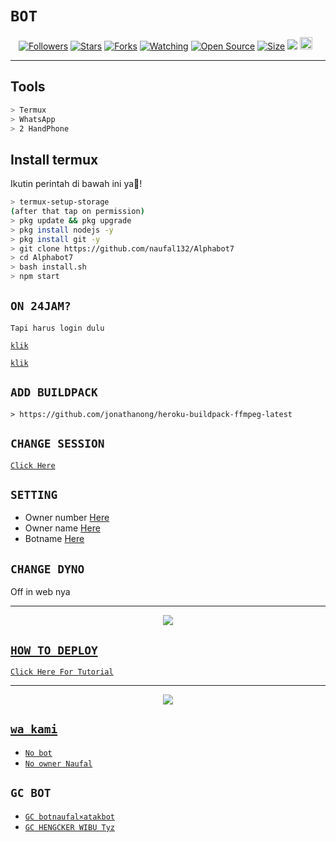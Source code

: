 # ```BOT```
<p align="center">
<a href="https://github.com/zeeoneofc/followers"><img title="Followers" src="https://img.shields.io/github/followers/zeeoneofc?color=red&style=flat-square"></a>
<a href="https://github.com/zeeoneofc/Alphabot7/stargazers/"><img title="Stars" src="https://img.shields.io/github/stars/zeeoneofc/Alphabot7?color=blue&style=flat-square"></a>
<a href="https://github.com/zeeoneofc/Alphabot7/network/members"><img title="Forks" src="https://img.shields.io/github/forks/zeeoneofc/Alphabot7?color=red&style=flat-square"></a>
<a href="https://github.com/zeeoneofc/Alphabot7/watchers"><img title="Watching" src="https://img.shields.io/github/watchers/zeeoneofc/Alphabot7?label=Watchers&color=blue&style=flat-square"></a>
<a href="https://github.com/zeeoneofc/Alphabot7"><img title="Open Source" src="https://badges.frapsoft.com/os/v2/open-source.svg?v=103"></a>
<a href="https://github.com/zeeoneofc/Alphabot7/"><img title="Size" src="https://img.shields.io/github/repo-size/zeeoneofc/Alphabot7?style=flat-square&color=green"></a>
<a href="https://hits.seeyoufarm.com"><img src="https://hits.seeyoufarm.com/api/count/incr/badge.svg?url=https%3A%2F%2Fgithub.com%2Fzeeoneofc%2FAlphabot7&count_bg=%2379C83D&title_bg=%23555555&icon=probot.svg&icon_color=%2300FF6D&title=hits&edge_flat=false"/></a>
<a href="https://github.com/zeeoneofc/Alphabot7/graphs/commit-activity"><img height="20" src="https://img.shields.io/badge/Maintained%3F-yes-green.svg"></a>&nbsp;&nbsp;
</p>
<p align='center'>
    </p>

-------

## Tools

```bash
> Termux
> WhatsApp
> 2 HandPhone
```

## Install termux
Ikutin perintah di bawah ini ya🛐!

```bash
> termux-setup-storage
(after that tap on permission)
> pkg update && pkg upgrade
> pkg install nodejs -y
> pkg install git -y
> git clone https://github.com/naufal132/Alphabot7
> cd Alphabot7
> bash install.sh
> npm start
```
## `ON 24JAM?`
`Tapi harus login dulu`

[`klik`](https://replit.com)

[`klik`](https://heroku.com)


## `ADD BUILDPACK`

```
> https://github.com/jonathanong/heroku-buildpack-ffmpeg-latest
```

## `CHANGE SESSION`

[`Click Here`](https://github.com/naufal132/Alphabot7/edit/master/session.json#L1)

## `SETTING`

- Owner number [Here](https://github.com/naufal132/Alphabot7/edit/master/settings.json#L4)
- Owner name [Here](https://github.com/naufal132/Alphabot7/edit/master/settings.json#L13)
- Botname [Here](https://github.com/naufal132/Alphabot7/edit/master/settings.json#L14)

## `CHANGE DYNO`

Off in web nya

----------

<p align="center">
  <a href="https://youtu.be/_CP2_1Yqauo"><img src="https://a.top4top.io/p_20888ybra1.jpg" />
</p>

## ```HOW TO DEPLOY```

[`Click Here For Tutorial`](https://youtu.be/_CP2_1Yqauo)<br>

----------

<p align="center">
  <a href="https://youtu.be/_CP2_1Yqauo"><img src="https://a.top4top.io/p_2081imvxm1.jpg" />
</p>


## ```wa kami```

- [`No bot`](wa.me/13193433799)
- [`No owner Naufal`](wa.me/6282266467066)


## ```GC BOT```
- [`GC botnaufal×atakbot`](bit.ly/naufal×ridho)
- [`GC HENGCKER WIBU Tyz`](bit.ly/WibuTyz)
